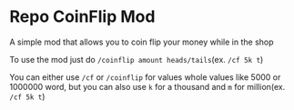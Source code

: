 # Repo CoinFlip Mod
A simple mod that allows you to coin flip your money while in the shop

To use the mod just do `/coinflip amount heads/tails`(ex. `/cf 5k t`)

You can either use `/cf` or `/coinflip` for values whole values like 5000 or 1000000 word, but you can also use `k` for a thousand and `m` for million(ex. `/cf 5k t`)

